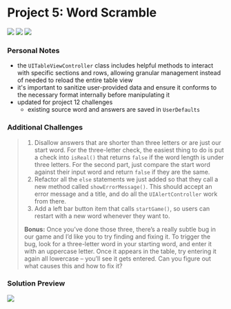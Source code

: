 # Project 5: Word Scramble

[![](https://img.shields.io/badge/Hacking%20with%20iOS-2020.01.31-36A9AE?logo=gumroad)](https://www.hackingwithswift.com/store/hacking-with-ios) [![](https://img.shields.io/badge/Xcode-11.4.1-3d8af0?logo=xcode)](#) [![](https://img.shields.io/badge/Swift-5.2-FA7343?logo=swift)](#)

### Personal Notes
- the `UITableViewController` class includes helpful methods to interact with specific sections and rows, allowing granular management instead of needed to reload the entire table view
- it's important to sanitize user-provided data and ensure it conforms to the necessary format internally before manipulating it
- updated for project 12 challenges
    - existing source word and answers are saved in `UserDefaults`

### Additional Challenges
> 1. Disallow answers that are shorter than three letters or are just our start word. For the three-letter check, the easiest thing to do is put a check into `isReal()` that returns `false` if the word length is under three letters. For the second part, just compare the start word against their input word and return `false` if they are the same.
> 2. Refactor all the  `else` statements we just added so that they call a new method called `showErrorMessage()`. This should accept an error message and a title, and do all the `UIAlertController` work from there.
> 3. Add a left bar button item that calls `startGame()`, so users can restart with a new word whenever they want to.
>
> **Bonus:** Once you’ve done those three, there’s a really subtle bug in our game and I’d like you to try finding and fixing it. To trigger the bug, look for a three-letter word in your starting word, and enter it with an uppercase letter. Once it appears in the table, try entering it again all lowercase – you’ll see it gets entered. Can you figure out what causes this and how to fix it?

### Solution Preview
<img src="https://user-images.githubusercontent.com/4438390/71432057-a6041980-26a4-11ea-829a-c0c049f71f9b.png">
